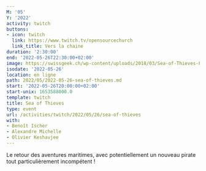 ```yaml
---
M: '05'
Y: '2022'
activity: twitch
buttons:
- icon: twitch
  link: https://www.twitch.tv/opensourcechurch
  link_title: Vers la chaine
duration: '2:30:00'
end: '2022-05-26T22:30:00+02:00'
image: https://swissgeek.ch/wp-content/uploads/2018/03/Sea-of-Thieves-Final-Beta.jpg
isodate: '2022-05-26'
location: en ligne
path: 2022/05/2022-05-26-sea-of-thieves.md
start: '2022-05-26T20:00:00+02:00'
start-unix: 1653588000.0
template: twitch
title: Sea of Thieves
type: event
url: /activities/twitch/2022/05/26/sea-of-thieves
with:
- Benoît Ischer
- Alexandre Michelle
- Olivier Keshavjee
---
```

Le retour des aventures maritimes, avec potentiellement un nouveau pirate tout particulièrement incompétent !